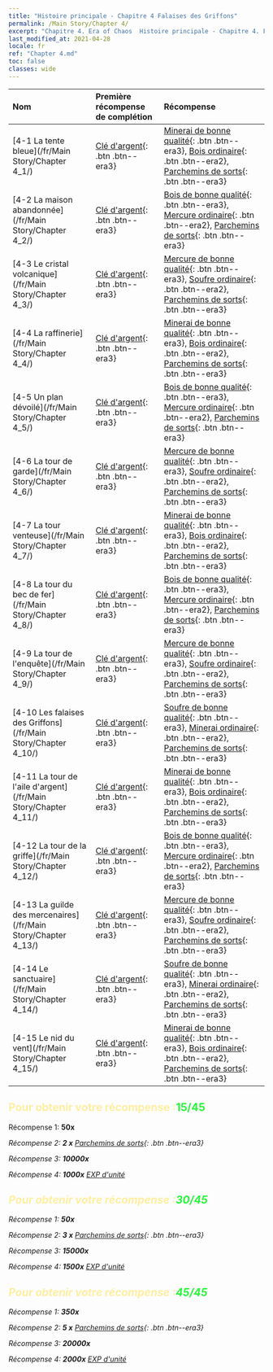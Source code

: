 ```yaml
---
title: "Histoire principale - Chapitre 4 Falaises des Griffons"
permalink: /Main Story/Chapter 4/
excerpt: "Chapitre 4. Era of Chaos  Histoire principale - Chapitre 4. Falaises des Griffons"
last_modified_at: 2021-04-28
locale: fr
ref: "Chapter 4.md"
toc: false
classes: wide
---
```


  | Nom |  Première récompense de complétion | Récompense |
  |:------------|:------------|:------------| 
  | [4-1 La tente bleue](/fr/Main Story/Chapter 4_1/) | [Clé d'argent](/ItemsFR/con_693/){: .btn .btn--era3} | [Minerai de bonne qualité](/ItemsFR/mat_12/){: .btn .btn--era3}, [Bois ordinaire](/ItemsFR/mat_7/){: .btn .btn--era2}, [Parchemins de sorts](/ItemsFR/con_694/){: .btn .btn--era3} |
  | [4-2 La maison abandonnée](/fr/Main Story/Chapter 4_2/) | [Clé d'argent](/ItemsFR/con_693/){: .btn .btn--era3} | [Bois de bonne qualité](/ItemsFR/mat_13/){: .btn .btn--era3}, [Mercure ordinaire](/ItemsFR/mat_8/){: .btn .btn--era2}, [Parchemins de sorts](/ItemsFR/con_694/){: .btn .btn--era3} |
  | [4-3 Le cristal volcanique](/fr/Main Story/Chapter 4_3/) | [Clé d'argent](/ItemsFR/con_693/){: .btn .btn--era3} | [Mercure de bonne qualité](/ItemsFR/mat_14/){: .btn .btn--era3}, [Soufre ordinaire](/ItemsFR/mat_9/){: .btn .btn--era2}, [Parchemins de sorts](/ItemsFR/con_694/){: .btn .btn--era3} |
  | [4-4 La raffinerie](/fr/Main Story/Chapter 4_4/) | [Clé d'argent](/ItemsFR/con_693/){: .btn .btn--era3} | [Minerai de bonne qualité](/ItemsFR/mat_12/){: .btn .btn--era3}, [Bois ordinaire](/ItemsFR/mat_7/){: .btn .btn--era2}, [Parchemins de sorts](/ItemsFR/con_694/){: .btn .btn--era3} |
  | [4-5 Un plan dévoilé](/fr/Main Story/Chapter 4_5/) | [Clé d'argent](/ItemsFR/con_693/){: .btn .btn--era3} | [Bois de bonne qualité](/ItemsFR/mat_13/){: .btn .btn--era3}, [Mercure ordinaire](/ItemsFR/mat_8/){: .btn .btn--era2}, [Parchemins de sorts](/ItemsFR/con_694/){: .btn .btn--era3} |
  | [4-6 La tour de garde](/fr/Main Story/Chapter 4_6/) | [Clé d'argent](/ItemsFR/con_693/){: .btn .btn--era3} | [Mercure de bonne qualité](/ItemsFR/mat_14/){: .btn .btn--era3}, [Soufre ordinaire](/ItemsFR/mat_9/){: .btn .btn--era2}, [Parchemins de sorts](/ItemsFR/con_694/){: .btn .btn--era3} |
  | [4-7 La tour venteuse](/fr/Main Story/Chapter 4_7/) | [Clé d'argent](/ItemsFR/con_693/){: .btn .btn--era3} | [Minerai de bonne qualité](/ItemsFR/mat_12/){: .btn .btn--era3}, [Bois ordinaire](/ItemsFR/mat_7/){: .btn .btn--era2}, [Parchemins de sorts](/ItemsFR/con_694/){: .btn .btn--era3} |
  | [4-8 La tour du bec de fer](/fr/Main Story/Chapter 4_8/) | [Clé d'argent](/ItemsFR/con_693/){: .btn .btn--era3} | [Bois de bonne qualité](/ItemsFR/mat_13/){: .btn .btn--era3}, [Mercure ordinaire](/ItemsFR/mat_8/){: .btn .btn--era2}, [Parchemins de sorts](/ItemsFR/con_694/){: .btn .btn--era3} |
  | [4-9 La tour de l'enquête](/fr/Main Story/Chapter 4_9/) | [Clé d'argent](/ItemsFR/con_693/){: .btn .btn--era3} | [Mercure de bonne qualité](/ItemsFR/mat_14/){: .btn .btn--era3}, [Soufre ordinaire](/ItemsFR/mat_9/){: .btn .btn--era2}, [Parchemins de sorts](/ItemsFR/con_694/){: .btn .btn--era3} |
  | [4-10 Les falaises des Griffons](/fr/Main Story/Chapter 4_10/) | [Clé d'argent](/ItemsFR/con_693/){: .btn .btn--era3} | [Soufre de bonne qualité](/ItemsFR/mat_15/){: .btn .btn--era3}, [Minerai ordinaire](/ItemsFR/mat_6/){: .btn .btn--era2}, [Parchemins de sorts](/ItemsFR/con_694/){: .btn .btn--era3} |
  | [4-11 La tour de l'aile d'argent](/fr/Main Story/Chapter 4_11/) | [Clé d'argent](/ItemsFR/con_693/){: .btn .btn--era3} | [Minerai de bonne qualité](/ItemsFR/mat_12/){: .btn .btn--era3}, [Bois ordinaire](/ItemsFR/mat_7/){: .btn .btn--era2}, [Parchemins de sorts](/ItemsFR/con_694/){: .btn .btn--era3} |
  | [4-12 La tour de la griffe](/fr/Main Story/Chapter 4_12/) | [Clé d'argent](/ItemsFR/con_693/){: .btn .btn--era3} | [Bois de bonne qualité](/ItemsFR/mat_13/){: .btn .btn--era3}, [Mercure ordinaire](/ItemsFR/mat_8/){: .btn .btn--era2}, [Parchemins de sorts](/ItemsFR/con_694/){: .btn .btn--era3} |
  | [4-13 La guilde des mercenaires](/fr/Main Story/Chapter 4_13/) | [Clé d'argent](/ItemsFR/con_693/){: .btn .btn--era3} | [Mercure de bonne qualité](/ItemsFR/mat_14/){: .btn .btn--era3}, [Soufre ordinaire](/ItemsFR/mat_9/){: .btn .btn--era2}, [Parchemins de sorts](/ItemsFR/con_694/){: .btn .btn--era3} |
  | [4-14 Le sanctuaire](/fr/Main Story/Chapter 4_14/) | [Clé d'argent](/ItemsFR/con_693/){: .btn .btn--era3} | [Soufre de bonne qualité](/ItemsFR/mat_15/){: .btn .btn--era3}, [Minerai ordinaire](/ItemsFR/mat_6/){: .btn .btn--era2}, [Parchemins de sorts](/ItemsFR/con_694/){: .btn .btn--era3} |
  | [4-15 Le nid du vent](/fr/Main Story/Chapter 4_15/) | [Clé d'argent](/ItemsFR/con_693/){: .btn .btn--era3} | [Minerai de bonne qualité](/ItemsFR/mat_12/){: .btn .btn--era3}, [Bois ordinaire](/ItemsFR/mat_7/){: .btn .btn--era2}, [Parchemins de sorts](/ItemsFR/con_694/){: .btn .btn--era3} |


## <span style="color: #ffeea0">Pour obtenir votre récompense :</span><span style="color: #27f73a">15/45</span>

 Récompense 1:  **50x** <i class="fas fa-gem"/>

 Récompense 2: **2 x** [Parchemins de sorts](/ItemsFR/con_694/){: .btn .btn--era3}

 Récompense 3:  **10000x** <i class="fas fa-coins"/>

 Récompense 4:  **1000x** [EXP d'unité](/ItemsFR/con_902/)



## <span style="color: #ffeea0">Pour obtenir votre récompense :</span><span style="color: #27f73a">30/45</span>

 Récompense 1:  **50x** <i class="fas fa-gem"/>

 Récompense 2: **3 x** [Parchemins de sorts](/ItemsFR/con_694/){: .btn .btn--era3}

 Récompense 3:  **15000x** <i class="fas fa-coins"/>

 Récompense 4:  **1500x** [EXP d'unité](/ItemsFR/con_902/)



## <span style="color: #ffeea0">Pour obtenir votre récompense :</span><span style="color: #27f73a">45/45</span>

 Récompense 1:  **350x** <i class="fas fa-gem"/>

 Récompense 2: **5 x** [Parchemins de sorts](/ItemsFR/con_694/){: .btn .btn--era3}

 Récompense 3:  **20000x** <i class="fas fa-coins"/>

 Récompense 4:  **2000x** [EXP d'unité](/ItemsFR/con_902/)

